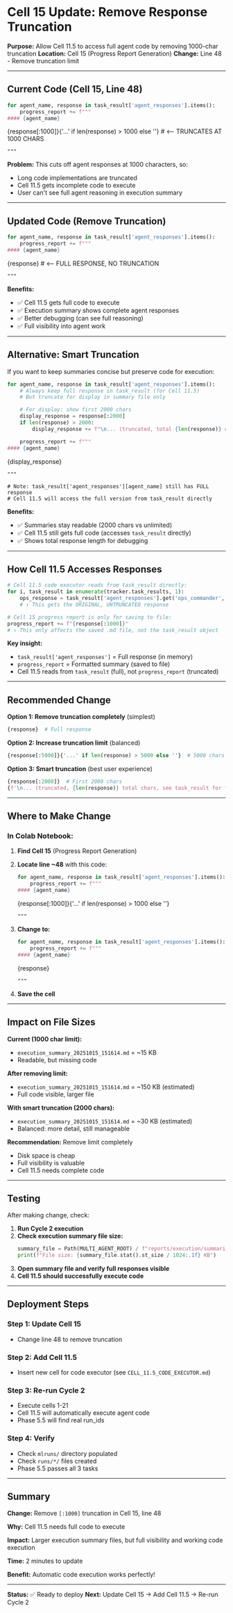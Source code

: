 # Cell 15 Update: Remove Response Truncation

**Purpose:** Allow Cell 11.5 to access full agent code by removing 1000-char truncation
**Location:** Cell 15 (Progress Report Generation)
**Change:** Line 48 - Remove truncation limit

---

## Current Code (Cell 15, Line 48)

```python
for agent_name, response in task_result['agent_responses'].items():
    progress_report += f"""
#### {agent_name}
```
{response[:1000]}{'...' if len(response) > 1000 else ''}  # <-- TRUNCATES AT 1000 CHARS
```
"""
```

**Problem:** This cuts off agent responses at 1000 characters, so:
- Long code implementations are truncated
- Cell 11.5 gets incomplete code to execute
- User can't see full agent reasoning in execution summary

---

## Updated Code (Remove Truncation)

```python
for agent_name, response in task_result['agent_responses'].items():
    progress_report += f"""
#### {agent_name}
```
{response}  # <-- FULL RESPONSE, NO TRUNCATION
```
"""
```

**Benefits:**
- ✅ Cell 11.5 gets full code to execute
- ✅ Execution summary shows complete agent responses
- ✅ Better debugging (can see full reasoning)
- ✅ Full visibility into agent work

---

## Alternative: Smart Truncation

If you want to keep summaries concise but preserve code for execution:

```python
for agent_name, response in task_result['agent_responses'].items():
    # Always keep full response in task_result (for Cell 11.5)
    # But truncate for display in summary file only

    # For display: show first 2000 chars
    display_response = response[:2000]
    if len(response) > 2000:
        display_response += f"\n... (truncated, total {len(response)} chars)\n"

    progress_report += f"""
#### {agent_name}
```
{display_response}
```
"""

# Note: task_result['agent_responses'][agent_name] still has FULL response
# Cell 11.5 will access the full version from task_result directly
```

**Benefits:**
- ✅ Summaries stay readable (2000 chars vs unlimited)
- ✅ Cell 11.5 still gets full code (accesses `task_result` directly)
- ✅ Shows total response length for debugging

---

## How Cell 11.5 Accesses Responses

```python
# Cell 11.5 code executor reads from task_result directly:
for i, task_result in enumerate(tracker.task_results, 1):
    ops_response = task_result['agent_responses'].get('ops_commander', '')
    # ↑ This gets the ORIGINAL, UNTRUNCATED response

# Cell 15 progress report is only for saving to file:
progress_report += f"{response[:1000]}"
# ↑ This only affects the saved .md file, not the task_result object
```

**Key insight:**
- `task_result['agent_responses']` = Full response (in memory)
- `progress_report` = Formatted summary (saved to file)
- Cell 11.5 reads from `task_result` (full), not `progress_report` (truncated)

---

## Recommended Change

**Option 1: Remove truncation completely** (simplest)
```python
{response}  # Full response
```

**Option 2: Increase truncation limit** (balanced)
```python
{response[:5000]}{'...' if len(response) > 5000 else ''}  # 5000 chars (up from 1000)
```

**Option 3: Smart truncation** (best user experience)
```python
{response[:2000]}  # First 2000 chars
{f'\n... (truncated, {len(response)} total chars, see task_result for full response)\n' if len(response) > 2000 else ''}
```

---

## Where to Make Change

### **In Colab Notebook:**

1. **Find Cell 15** (Progress Report Generation)
2. **Locate line ~48** with this code:
   ```python
   for agent_name, response in task_result['agent_responses'].items():
       progress_report += f"""
   #### {agent_name}
   ```
   {response[:1000]}{'...' if len(response) > 1000 else ''}
   ```
   """
   ```

3. **Change to:**
   ```python
   for agent_name, response in task_result['agent_responses'].items():
       progress_report += f"""
   #### {agent_name}
   ```
   {response}
   ```
   """
   ```

4. **Save the cell**

---

## Impact on File Sizes

**Current (1000 char limit):**
- `execution_summary_20251015_151614.md` = ~15 KB
- Readable, but missing code

**After removing limit:**
- `execution_summary_20251015_151614.md` = ~150 KB (estimated)
- Full code visible, larger file

**With smart truncation (2000 chars):**
- `execution_summary_20251015_151614.md` = ~30 KB (estimated)
- Balanced: more detail, still manageable

**Recommendation:** Remove limit completely
- Disk space is cheap
- Full visibility is valuable
- Cell 11.5 needs complete code

---

## Testing

After making change, check:

1. **Run Cycle 2 execution**
2. **Check execution summary file size:**
   ```python
   summary_file = Path(MULTI_AGENT_ROOT) / f"reports/execution/summaries/execution_summary_{timestamp}.md"
   print(f"File size: {summary_file.stat().st_size / 1024:.1f} KB")
   ```
3. **Open summary file and verify full responses visible**
4. **Cell 11.5 should successfully execute code**

---

## Deployment Steps

### **Step 1: Update Cell 15**
- Change line 48 to remove truncation

### **Step 2: Add Cell 11.5**
- Insert new cell for code executor (see `CELL_11.5_CODE_EXECUTOR.md`)

### **Step 3: Re-run Cycle 2**
- Execute cells 1-21
- Cell 11.5 will automatically execute agent code
- Phase 5.5 will find real run_ids

### **Step 4: Verify**
- Check `mlruns/` directory populated
- Check `runs/*/` files created
- Phase 5.5 passes all 3 tasks

---

## Summary

**Change:** Remove `[:1000]` truncation in Cell 15, line 48

**Why:** Cell 11.5 needs full code to execute

**Impact:** Larger execution summary files, but full visibility and working code execution

**Time:** 2 minutes to update

**Benefit:** Automatic code execution works perfectly!

---

**Status:** ✅ Ready to deploy
**Next:** Update Cell 15 → Add Cell 11.5 → Re-run Cycle 2
